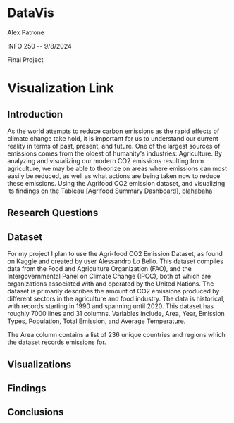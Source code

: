 # DataVis
Alex Patrone

INFO 250 -- 9/8/2024

Final Project

# Visualization Link

## Introduction
As the world attempts to reduce carbon emissions as the rapid effects of climate change take hold, it is important for us to understand our current reality in terms of past, present, and future. One of the largest sources of emissions comes from the oldest of humanity's industries: Agriculture. By analyzing and visualizing our modern CO2 emissions resulting from agriculture, we may be able to theorize on areas where emissions can most easily be reduced, as well as what actions are being taken now to reduce these emissions. Using the Agrifood CO2 emission dataset, and visualizing its findings on the Tableau [Agrifood Summary Dashboard], blahabaha

## Research Questions


## Dataset
For my project I plan to use the Agri-food CO2 Emission Dataset, as found on Kaggle and created by user Alessandro Lo Bello. This dataset compiles data from the Food and Agriculture Organization (FAO), and the Intergovernmental Panel on Climate Change (IPCC), both of which are organizations associated with and operated by the United Nations. The dataset is primarily describes the amount of CO2 emissions produced by different sectors in the agriculture and food industry. The data is historical, with records starting in 1990 and spanning until 2020. This dataset has roughly 7000 lines and 31 columns. Variables include, Area, Year, Emission Types, Population, Total Emission, and Average Temperature.

The Area column contains a list of 236 unique countries and regions which the dataset records emissions for. 



## Visualizations

## Findings

## Conclusions

